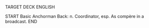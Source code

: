 TARGET DECK
ENGLISH

START
Basic
Anchorman
Back: n. Coordinator, esp. As compère in a broadcast.
END
